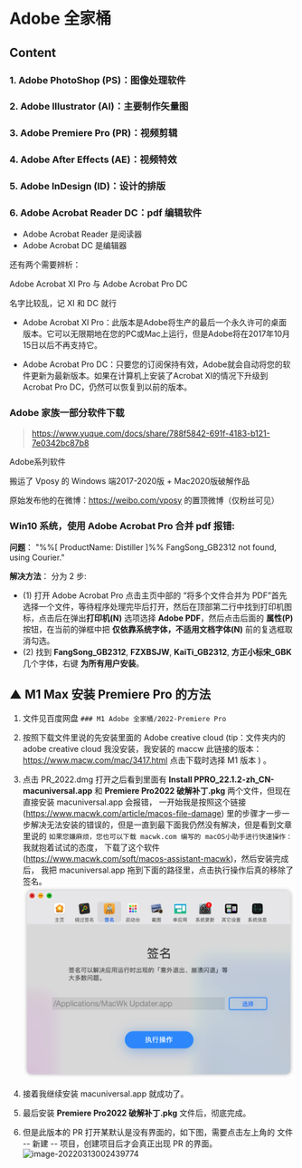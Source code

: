 # Adobe 全家桶



## Content


### 1. Adobe PhotoShop (PS)：图像处理软件


### 2. Adobe Illustrator (AI)：主要制作矢量图


### 3. Adobe Premiere Pro (PR)：视频剪辑


### 4. Adobe After Effects (AE)：视频特效


### 5. Adobe InDesign (ID)：设计的排版


### 6. Adobe Acrobat Reader DC：pdf 编辑软件
- Adobe Acrobat Reader 是阅读器
- Adobe Acrobat DC 是编辑器

还有两个需要辨析：

Adobe Acrobat XI Pro 与 Adobe Acrobat Pro DC

名字比较乱，记 XI 和 DC 就行

- Adobe Acrobat XI Pro：此版本是Adobe将生产的最后一个永久许可的桌面版本。它可以无限期地在您的PC或Mac上运行，但是Adobe将在2017年10月15日以后不再支持它。

- Adobe Acrobat Pro DC：只要您的订阅保持有效，Adobe就会自动将您的软件更新为最新版本。如果在计算机上安装了Acrobat XI的情况下升级到Acrobat Pro DC，仍然可以恢复到以前的版本。





### Adobe 家族一部分软件下载

> https://www.yuque.com/docs/share/788f5842-691f-4183-b121-7e0342bc87b8

Adobe系列软件

搬运了 Vposy 的 Windows 端2017-2020版 + Mac2020版破解作品

原始发布他的在微博：https://weibo.com/vposy 的置顶微博（仅粉丝可见）





### Win10 系统，使用 Adobe Acrobat Pro 合并 pdf 报错:

**问题**： "%%[ ProductName: Distiller ]%%
FangSong_GB2312 not found, using Courier."

**解决方法**：
分为 2 步:

- (1) 打开 Adobe Acrobat Pro 点击主页中部的 “将多个文件合并为 PDF”首先选择一个文件，等待程序处理完毕后打开，然后在顶部第二行中找到打印机图标，点击后在弹出**打印机(N)** 选项选择 **Adobe PDF**，然后点击后面的 **属性(P)** 按钮，在当前的弹框中把 **仅依靠系统字体，不适用文档字体(N)** 前的复选框取消勾选。
- (2) 找到 **FangSong_GB2312**, **FZXBSJW**, **KaiTi_GB2312**, **方正小标宋_GBK** 几个字体，右键 **为所有用户安装**。





## ▲ M1 Max 安装 Premiere Pro 的方法

1. 文件见百度网盘 `### M1 Adobe 全家桶/2022-Premiere Pro`

2. 按照下载文件里说的先安装里面的 Adobe creative cloud (tip：文件夹内的 adobe creative cloud 我没安装，我安装的 maccw 此链接的版本：https://www.macw.com/mac/3417.html 点击下载时选择 M1 版本 ) 。

3. 点击 PR_2022.dmg 打开之后看到里面有 **Install PPRO_22.1.2-zh_CN-macuniversal.app**
   和 **Premiere Pro2022 破解补丁.pkg** 两个文件，但现在直接安装 macuniversal.app 会报错，
   一开始我是按照这个链接(https://www.macwk.com/article/macos-file-damage) 
   里的步骤才一步一步解决无法安装的错误的，但是一直到最下面我仍然没有解决，但是看到文章里说的
   `如果您嫌麻烦，您也可以下载 macwk.com 编写的 macOS小助手进行快速操作：` 我就抱着试试的态度，
   下载了这个软件(https://www.macwk.com/soft/macos-assistant-macwk)，然后安装完成后，
   我把 macuniversal.app 拖到下面的路径里，点击执行操作后真的移除了签名。
   ![image-20220313002818646](readme.assets/image-20220313002818646.png)

4. 接着我继续安装 macuniversal.app 就成功了。

5. 最后安装 **Premiere Pro2022 破解补丁.pkg** 文件后，彻底完成。

6. 但是此版本的 PR 打开某默认是没有界面的，如下图，需要点击左上角的 文件 -- 新建 -- 项目，创建项目后才会真正出现 PR 的界面。
     ![image-20220313002439774](readme.assets/image-20220313002439774.png)
